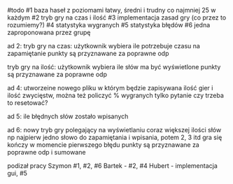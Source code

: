 #todo
#1 baza haseł z poziomami łatwy, średni i trudny co najmniej 25 w każdym
#2 tryb gry na czas i ilość
#3 implementacja zasad gry (co przez to rozumiemy?)
#4 statystyka wygranych
#5 statystyka błędów
#6 jedna zaproponowana przez grupę

ad 2:
tryb gry na czas:
użytkownik wybiera ile potrzebuje czasu na zapamiętanie
punkty są przyznawane za poprawne odp

tryb gry na ilość:
użytkownik wybiera ile słów ma być wyświetlone
punkty są przyznawane za poprawne odp

ad 4:
utworzeine nowego pliku w którym będzie zapisywana ilość gier i ilość zwycięstw, można też policzyć % wygranych
tylko pytanie czy trzeba to resetować?

ad 5:
ile błędnych słów zostało wpisanych

ad 6:
nowy tryb gry polegający na wyświetlaniu coraz większej ilości słów
np najpierw jedno słowo do zapamiętania i wpisania, potem 2, 3 itd
gra się kończy w momencie pierwszego błędu
punkty są przyznawane za poprawne odp i sumowane

podizał pracy
Szymon #1, #2, #6
Bartek - #2, #4
Hubert - implementacja gui, #5
